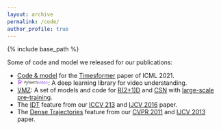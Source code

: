 ```yaml
---
layout: archive
permalink: /code/
author_profile: true
---
```


{% include base_path %}

Some of code and model we released for our publications:
* [Code & model](https://github.com/facebookresearch/TimeSformer) for the [Timesformer](https://arxiv.org/abs/2102.05095) paper of ICML 2021.
* <a href="https://github.com/facebookresearch/pytorchvideo"><img width="15%" src="https://raw.githubusercontent.com/hengcv/hengcv.github.io/master/images/pytorchvideo.png"></a>: A deep learning library for video understanding.
* [VMZ](https://github.com/facebookresearch/VMZ): A set of models and code for [R(2+1)D](https://arxiv.org/abs/1711.11248) and [CSN](https://arxiv.org/abs/1904.02811) with [large-scale pre-training](https://arxiv.org/abs/1905.00561).
* The [IDT](http://lear.inrialpes.fr/people/wang/improved_trajectories) feature from our [ICCV 213](https://hal.inria.fr/hal-00873267v2/document) and [IJCV 2016](https://hal.inria.fr/hal-01145834/document) paper.
* The [Dense Trajectories](http://lear.inrialpes.fr/people/wang/dense_trajectories) feature from our [CVPR 2011](https://hal.inria.fr/inria-00583818/document) and [IJCV 2013](https://hal.inria.fr/hal-00725627v2/document) paper. 
